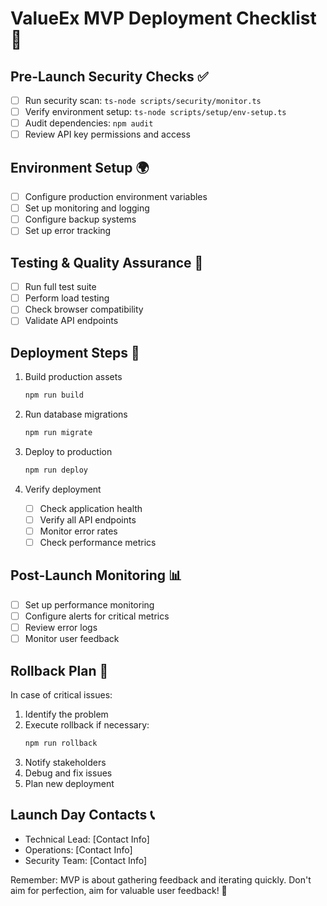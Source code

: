 # ValueEx MVP Deployment Checklist 🚀

## Pre-Launch Security Checks ✅
- [ ] Run security scan: `ts-node scripts/security/monitor.ts`
- [ ] Verify environment setup: `ts-node scripts/setup/env-setup.ts`
- [ ] Audit dependencies: `npm audit`
- [ ] Review API key permissions and access

## Environment Setup 🌍
- [ ] Configure production environment variables
- [ ] Set up monitoring and logging
- [ ] Configure backup systems
- [ ] Set up error tracking

## Testing & Quality Assurance 🧪
- [ ] Run full test suite
- [ ] Perform load testing
- [ ] Check browser compatibility
- [ ] Validate API endpoints

## Deployment Steps 🎯
1. Build production assets
   ```bash
   npm run build
   ```

2. Run database migrations
   ```bash
   npm run migrate
   ```

3. Deploy to production
   ```bash
   npm run deploy
   ```

4. Verify deployment
   - [ ] Check application health
   - [ ] Verify all API endpoints
   - [ ] Monitor error rates
   - [ ] Check performance metrics

## Post-Launch Monitoring 📊
- [ ] Set up performance monitoring
- [ ] Configure alerts for critical metrics
- [ ] Review error logs
- [ ] Monitor user feedback

## Rollback Plan 🔄
In case of critical issues:
1. Identify the problem
2. Execute rollback if necessary:
   ```bash
   npm run rollback
   ```
3. Notify stakeholders
4. Debug and fix issues
5. Plan new deployment

## Launch Day Contacts 📞
- Technical Lead: [Contact Info]
- Operations: [Contact Info]
- Security Team: [Contact Info]

Remember: MVP is about gathering feedback and iterating quickly. Don't aim for perfection, aim for valuable user feedback! 🎯
